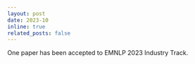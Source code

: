 ```yaml
---
layout: post
date: 2023-10
inline: true
related_posts: false
---
```


One paper has been accepted to EMNLP 2023 Industry Track.
